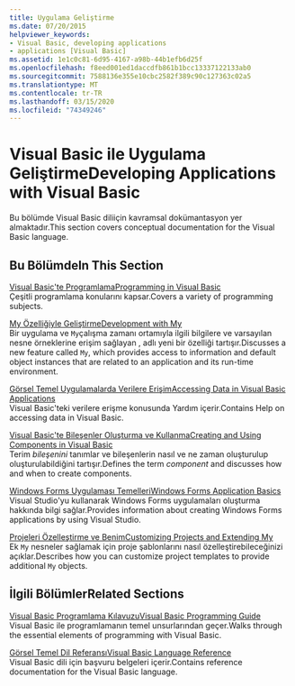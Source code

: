 ```yaml
---
title: Uygulama Geliştirme
ms.date: 07/20/2015
helpviewer_keywords:
- Visual Basic, developing applications
- applications [Visual Basic]
ms.assetid: 1e1c0c81-6d95-4167-a98b-44b1efb6d25f
ms.openlocfilehash: f8eed001ed1daccdfb861b1bcc13337122133ab0
ms.sourcegitcommit: 7588136e355e10cbc2582f389c90c127363c02a5
ms.translationtype: MT
ms.contentlocale: tr-TR
ms.lasthandoff: 03/15/2020
ms.locfileid: "74349246"
---
```

# <a name="developing-applications-with-visual-basic"></a><span data-ttu-id="2c490-102">Visual Basic ile Uygulama Geliştirme</span><span class="sxs-lookup"><span data-stu-id="2c490-102">Developing Applications with Visual Basic</span></span>

<span data-ttu-id="2c490-103">Bu bölümde Visual Basic diliiçin kavramsal dokümantasyon yer almaktadır.</span><span class="sxs-lookup"><span data-stu-id="2c490-103">This section covers conceptual documentation for the Visual Basic language.</span></span>  
  
## <a name="in-this-section"></a><span data-ttu-id="2c490-104">Bu Bölümde</span><span class="sxs-lookup"><span data-stu-id="2c490-104">In This Section</span></span>  

 [<span data-ttu-id="2c490-105">Visual Basic'te Programlama</span><span class="sxs-lookup"><span data-stu-id="2c490-105">Programming in Visual Basic</span></span>](../../visual-basic/developing-apps/programming/index.md)  
 <span data-ttu-id="2c490-106">Çeşitli programlama konularını kapsar.</span><span class="sxs-lookup"><span data-stu-id="2c490-106">Covers a variety of programming subjects.</span></span>  
  
 [<span data-ttu-id="2c490-107">My Özelliğiyle Geliştirme</span><span class="sxs-lookup"><span data-stu-id="2c490-107">Development with My</span></span>](../../visual-basic/developing-apps/development-with-my/index.md)  
 <span data-ttu-id="2c490-108">Bir uygulama ve `My`çalışma zamanı ortamıyla ilgili bilgilere ve varsayılan nesne örneklerine erişim sağlayan , adlı yeni bir özelliği tartışır.</span><span class="sxs-lookup"><span data-stu-id="2c490-108">Discusses a new feature called `My`, which provides access to information and default object instances that are related to an application and its run-time environment.</span></span>  
  
 [<span data-ttu-id="2c490-109">Görsel Temel Uygulamalarda Verilere Erişim</span><span class="sxs-lookup"><span data-stu-id="2c490-109">Accessing Data in Visual Basic Applications</span></span>](../../visual-basic/developing-apps/accessing-data.md)  
 <span data-ttu-id="2c490-110">Visual Basic'teki verilere erişme konusunda Yardım içerir.</span><span class="sxs-lookup"><span data-stu-id="2c490-110">Contains Help on accessing data in Visual Basic.</span></span>  
  
 [<span data-ttu-id="2c490-111">Visual Basic'te Bileşenler Oluşturma ve Kullanma</span><span class="sxs-lookup"><span data-stu-id="2c490-111">Creating and Using Components in Visual Basic</span></span>](../../visual-basic/developing-apps/creating-and-using-components.md)  
 <span data-ttu-id="2c490-112">Terim *bileşenini* tanımlar ve bileşenlerin nasıl ve ne zaman oluşturulup oluşturulabildiğini tartışır.</span><span class="sxs-lookup"><span data-stu-id="2c490-112">Defines the term *component* and discusses how and when to create components.</span></span>  
  
 [<span data-ttu-id="2c490-113">Windows Forms Uygulaması Temelleri</span><span class="sxs-lookup"><span data-stu-id="2c490-113">Windows Forms Application Basics</span></span>](../../visual-basic/developing-apps/windows-forms/index.md)  
 <span data-ttu-id="2c490-114">Visual Studio'yu kullanarak Windows Forms uygulamaları oluşturma hakkında bilgi sağlar.</span><span class="sxs-lookup"><span data-stu-id="2c490-114">Provides information about creating Windows Forms applications by using Visual Studio.</span></span>  
  
 [<span data-ttu-id="2c490-115">Projeleri Özelleştirme ve Benim</span><span class="sxs-lookup"><span data-stu-id="2c490-115">Customizing Projects and Extending My</span></span>](../../visual-basic/developing-apps/customizing-extending-my/index.md)  
 <span data-ttu-id="2c490-116">Ek `My` nesneler sağlamak için proje şablonlarını nasıl özelleştirebileceğinizi açıklar.</span><span class="sxs-lookup"><span data-stu-id="2c490-116">Describes how you can customize project templates to provide additional `My` objects.</span></span>  
  
## <a name="related-sections"></a><span data-ttu-id="2c490-117">İlgili Bölümler</span><span class="sxs-lookup"><span data-stu-id="2c490-117">Related Sections</span></span>  

 [<span data-ttu-id="2c490-118">Visual Basic Programlama Kılavuzu</span><span class="sxs-lookup"><span data-stu-id="2c490-118">Visual Basic Programming Guide</span></span>](../../visual-basic/programming-guide/index.md)  
 <span data-ttu-id="2c490-119">Visual Basic ile programlamanın temel unsurlarından geçer.</span><span class="sxs-lookup"><span data-stu-id="2c490-119">Walks through the essential elements of programming with Visual Basic.</span></span>  
  
 [<span data-ttu-id="2c490-120">Görsel Temel Dil Referansı</span><span class="sxs-lookup"><span data-stu-id="2c490-120">Visual Basic Language Reference</span></span>](../../visual-basic/language-reference/index.md)  
 <span data-ttu-id="2c490-121">Visual Basic dili için başvuru belgeleri içerir.</span><span class="sxs-lookup"><span data-stu-id="2c490-121">Contains reference documentation for the Visual Basic language.</span></span>
